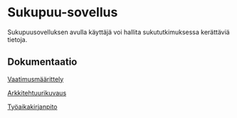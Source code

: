 # Sukupuu-sovellus

Sukupuusovelluksen avulla käyttäjä voi hallita sukututkimuksessa kerättäviä tietoja.

## Dokumentaatio

[Vaatimusmäärittely](https://github.com/mkkarl/ot-harjoitustyo/blob/master/Sukupuusovellus/dokumentointi/vaatimusmaarittely.md)

[Arkkitehtuurikuvaus](https://github.com/mkkarl/ot-harjoitustyo/blob/master/Sukupuusovellus/dokumentointi/arkkitehtuuri.md)

[Työaikakirjanpito](https://github.com/mkkarl/ot-harjoitustyo/blob/master/Sukupuusovellus/dokumentointi/tuntikirjanpito.md)
